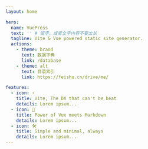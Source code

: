 ```yaml
---
layout: home

hero:
  name: VuePress
  text: '' # 留空，或者文字内容不要太长
  tagline: Vite & Vue powered static site generator.
  actions:
    - theme: brand
      text: 数据字典
      link: /database
    - theme: alt
      text: 目录索引
      link: https://feishu.cn/drive/me/

features:
  - icon: ⚡️
    title: Vite, The DX that can't be beat
    details: Lorem ipsum...
  - icon: 🖖
    title: Power of Vue meets Markdown
    details: Lorem ipsum...
  - icon: 🛠️
    title: Simple and minimal, always
    details: Lorem ipsum...
---
```

